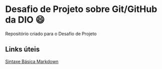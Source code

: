 # Desafio de Projeto sobre Git/GitHub da DIO :smile:

Repositório criado para o Desafio de Projeto

## Links úteis
[Sintaxe Básica Markdown](https://gist.github.com/rxaviers/7360908)
